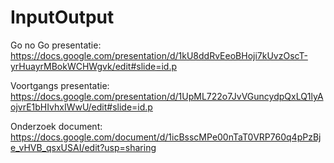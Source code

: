 # InputOutput

Go no Go presentatie: https://docs.google.com/presentation/d/1kU8ddRvEeoBHoji7kUvzOscT-yrHuayrMBokWCHWgvk/edit#slide=id.p


Voortgangs presentatie: https://docs.google.com/presentation/d/1UpML722o7JvVGuncydpQxLQ1lyAojvrE1bHIvhxIWwU/edit#slide=id.p


Onderzoek document: https://docs.google.com/document/d/1icBsscMPe00nTaT0VRP760q4pPzBje_vHVB_qsxUSAI/edit?usp=sharing
